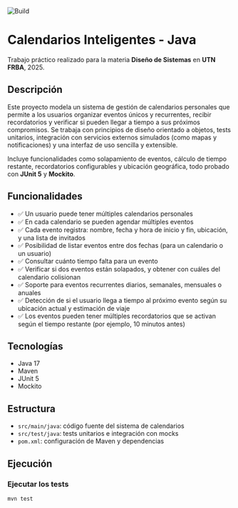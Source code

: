 ![Build](https://github.com/cesartomasG/calendarios-2025/actions/workflows/maven.yml/badge.svg)

# Calendarios Inteligentes - Java

Trabajo práctico realizado para la materia **Diseño de Sistemas** en **UTN FRBA**, 2025.

## Descripción

Este proyecto modela un sistema de gestión de calendarios personales que permite a los usuarios organizar eventos únicos y recurrentes, recibir recordatorios y verificar si pueden llegar a tiempo a sus próximos compromisos. Se trabaja con principios de diseño orientado a objetos, tests unitarios, integración con servicios externos simulados (como mapas y notificaciones) y una interfaz de uso sencilla y extensible.

Incluye funcionalidades como solapamiento de eventos, cálculo de tiempo restante, recordatorios configurables y ubicación geográfica, todo probado con **JUnit 5** y **Mockito**.

## Funcionalidades

- ✅ Un usuario puede tener múltiples calendarios personales
- ✅ En cada calendario se pueden agendar múltiples eventos
- ✅ Cada evento registra: nombre, fecha y hora de inicio y fin, ubicación, y una lista de invitados
- ✅ Posibilidad de listar eventos entre dos fechas (para un calendario o un usuario)
- ✅ Consultar cuánto tiempo falta para un evento
- ✅ Verificar si dos eventos están solapados, y obtener con cuáles del calendario colisionan
- ✅ Soporte para eventos recurrentes diarios, semanales, mensuales o anuales
- ✅ Detección de si el usuario llega a tiempo al próximo evento según su ubicación actual y estimación de viaje
- ✅ Los eventos pueden tener múltiples recordatorios que se activan según el tiempo restante (por ejemplo, 10 minutos antes)

## Tecnologías

- Java 17
- Maven
- JUnit 5
- Mockito

## Estructura

- `src/main/java`: código fuente del sistema de calendarios
- `src/test/java`: tests unitarios e integración con mocks
- `pom.xml`: configuración de Maven y dependencias

## Ejecución

### Ejecutar los tests

```bash
mvn test
